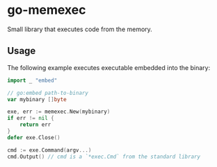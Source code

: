 # go-memexec

Small library that executes code from the memory.

## Usage

The following example executes executable embedded into the binary: 

```go
import _ "embed"

// go:embed path-to-binary
var mybinary []byte

exe, err := memexec.New(mybinary)
if err != nil {
	return err
}
defer exe.Close()

cmd := exe.Command(argv...)
cmd.Output() // cmd is a `*exec.Cmd` from the standard library
```
